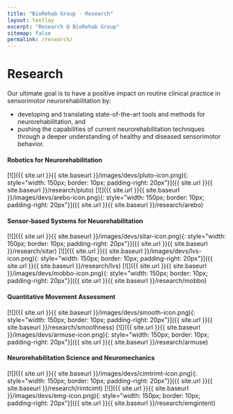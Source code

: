 ```yaml
---
title: "BioRehab Group - Research"
layout: textlay
excerpt: "Research @ BioRehab Group"
sitemap: false
permalink: /research/
---
```


# Research

Our ultimate goal is to have a positive impact on routine clinical practice in sensorimotor neurorehabilitation by: 
* developing and translating state-of-the-art tools and methods for neurorehabilitation, and 
* pushing the capabilities of current neurorehabilitation techniques through a deeper understanding of healthy and diseased sensorimotor behavior.

#### **Robotics for Neurorehabilitation**
[![]({{ site.url }}{{ site.baseurl }}/images/devs/pluto-icon.png){: style="width: 150px; border: 10px; padding-right: 20px"}]({{ site.url }}{{ site.baseurl }}/research/pluto)
[![]({{ site.url }}{{ site.baseurl }}/images/devs/arebo-icon.png){: style="width: 150px; border: 10px; padding-right: 20px"}]({{ site.url }}{{ site.baseurl }}/research/arebo)

#### **Sensor-based Systems for Neuorehabilitation**
[![]({{ site.url }}{{ site.baseurl }}/images/devs/sitar-icon.png){: style="width: 150px; border: 10px; padding-right: 20px"}]({{ site.url }}{{ site.baseurl }}/research/sitar)
[![]({{ site.url }}{{ site.baseurl }}/images/devs/lvs-icon.png){: style="width: 150px; border: 10px; padding-right: 20px"}]({{ site.url }}{{ site.baseurl }}/research/lvs)
[![]({{ site.url }}{{ site.baseurl }}/images/devs/mobbo-icon.png){: style="width: 150px; border: 10px; padding-right: 20px"}]({{ site.url }}{{ site.baseurl }}/research/mobbo)

#### **Quantitative Movement Assessment**
[![]({{ site.url }}{{ site.baseurl }}/images/devs/smooth-icon.png){: style="width: 150px; border: 10px; padding-right: 20px"}]({{ site.url }}{{ site.baseurl }}/research/smoothness)
[![]({{ site.url }}{{ site.baseurl }}/images/devs/armuse-icon.png){: style="width: 150px; border: 10px; padding-right: 20px"}]({{ site.url }}{{ site.baseurl }}/research/armuse)

#### **Neurorehabilitation Science and Neuromechanics**
[![]({{ site.url }}{{ site.baseurl }}/images/devs/cimtrimt-icon.png){: style="width: 150px; border: 10px; padding-right: 20px"}]({{ site.url }}{{ site.baseurl }}/research/rimtcimt)
[![]({{ site.url }}{{ site.baseurl }}/images/devs/emg-icon.png){: style="width: 150px; border: 10px; padding-right: 20px"}]({{ site.url }}{{ site.baseurl }}/research/emgintent)